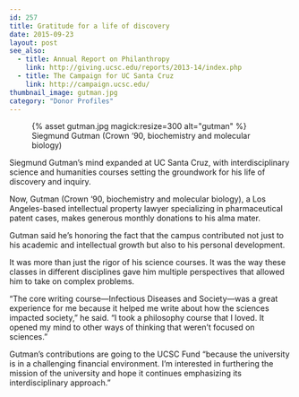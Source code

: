 ```yaml
---
id: 257
title: Gratitude for a life of discovery
date: 2015-09-23
layout: post
see_also:
  - title: Annual Report on Philanthropy
    link: http://giving.ucsc.edu/reports/2013-14/index.php
  - title: The Campaign for UC Santa Cruz
    link: http://campaign.ucsc.edu/
thumbnail_image: gutman.jpg
category: "Donor Profiles"
---
```

<figure class="inline-image right">
{% asset gutman.jpg magick:resize=300 alt="gutman" %}<figcaption>Siegmund Gutman (Crown ‘90, biochemistry and molecular biology)</figcaption></figure>

Siegmund Gutman’s mind expanded at UC Santa Cruz, with interdisciplinary science and humanities courses setting the groundwork for his life of discovery and inquiry.

Now, Gutman (Crown ‘90, biochemistry and molecular biology), a Los Angeles-based intellectual property lawyer specializing in pharmaceutical patent cases, makes generous monthly donations to his alma mater.

Gutman said he’s honoring the fact that the campus contributed not just to his academic and intellectual growth but also to his personal development.

It was more than just the rigor of his science courses. It was the way these classes in different disciplines gave him multiple perspectives that allowed him to take on complex problems.

“The core writing course—Infectious Diseases and Society—was a great experience for me because it helped me write about how the sciences impacted society,” he said. “I took a philosophy course that I loved. It opened my mind to other ways of thinking that weren’t focused on sciences.”

Gutman’s contributions are going to the UCSC Fund “because the university is in a challenging financial environment. I’m interested in furthering the mission of the university and hope it continues emphasizing its interdisciplinary approach.”
